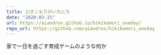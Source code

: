 ```yaml
---
title: ひきこもりのいちにち
date: "2020-03-15"
url: https://aiandrox.github.io/hikikomori_oneday/
repo_url: https://github.com/aiandrox/hikikomori_oneday
---
```


家で一日を過ごす育成ゲームのような何か
